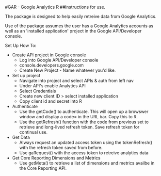 #GAR - Google Analytics R
##Instructions for use.

The package is designed to help easily retreive data from Google Analytics. 

Use of the package assumes the user has a Google Analytics accounts as well as an 'installed application' project in the Google API/Developer console. 


Set Up How To:
* Create API project in Google console
  * Log into Google API/Developer console
  * console.developers.google.com
  * Create New Project - Name whatever you'd like.
* Set up project
  * Navigate into project and select APIs & auth from left nav
  * Under API's enable Analytics API
  * Select Credentials
  * Create new client ID > select installed application
  * Copy client id and secret into R
* Authenticate
  * Use the getCode() to authenticate. This will open up a browswer window and display a code= in the URL bar. Copy this to R.
  * Use the getRefresh() function with the code from previous set to retrieve and long-lived refresh token. Save refresh token for continual use.
* Get Data
  * Always request an updated access token using the tokenRefresh() with the refresh token saved from before.
  * Use gaRequest() with the access token to retreive analytics data
* Get Core Reporting Dimensions and Metrics 
  * Use getMeta() to retrieve a list of dimensions and metrics availbe in the Core Reporting API.
